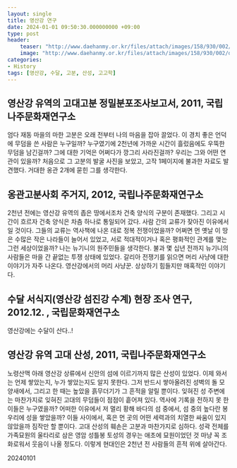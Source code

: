 ```yaml
---
layout: single
title: 영산강 연구
date: 2024-01-01 09:50:30.000000000 +09:00
type: post
header:
    teaser: "http://www.daehanmy.or.kr/files/attach/images/158/930/002/df92fd7a827fdd00fa289c9bdf15569b.jpg"
    image: "http://www.daehanmy.or.kr/files/attach/images/158/930/002/df92fd7a827fdd00fa289c9bdf15569b.jpg"
categories:
- History
tags: [영산강, 수달, 고분, 산성, 고고학]
---
```


## 영산강 유역의 고대고분 정밀분포조사보고서, 2011, 국립나주문화재연구소
엄다 재동 마을의 마한 고분은 오래 전부터 나의 마음을 잡아 끌었다. 이 경치 좋은 언덕에 무덤을 쓴 사람은 누구일까? 누구였기에 2천년에 가까운 시간이 흘렀음에도 우뚝한 무덤을 남긴걸까? 그에 대한 기억은 어쩌다가 깡그리 사라진걸까? 우리는 그와 어떤 연관이 있을까? 처음으로 그 고분의 발굴 사진을 보았고, 고작 1페이지에 불과한 자료도 발견했다. 거대한 옹관 2개에 묻힌 그를 생각한다.

## 옹관고분사회 주거지, 2012, 국립나주문화재연구소
2천년 전에는 영산강 유역의 좁은 땅에서조차 건축 양식의 구분이 존재했다. 그리고 시간이 흐르자 건축 양식은 차츰 하나로 통일되어 갔다. 사람 간의 교류가 잦아진 이유에서일 것이다. 그들의 교류는 역사책에 나온 대로 정복 전쟁이었을까? 어쩌면 먼 옛날 이 땅은 수많은 작은 나라들이 늘어서 있었고, 서로 적대적이거나 혹은 평화적인 관계를 맺는 그런 세상이었을까? 나는 뉴기니의 원주민들을 생각한다. 불과 몇 십년 전까지 뉴기니의 사람들은 마을 간 끝없는 투쟁 상태에 있었다. 갈리아 전쟁기를 읽으면 머리 사냥에 대한 이야기가 자주 나온다. 영산강에서의 머리 사냥꾼. 상상하기 힘들지만 매혹적인 이야기다.

## 수달 서식지(영산강 섬진강 수계) 현장 조사 연구, 2012.12. , 국립문화재연구소
영산강에는 수달이 산다..!

## 영산강 유역 고대 산성, 2011, 국립나주문화재연구소
노령산맥 아래 영산강 상류에서 신안의 섬에 이르기까지 많은 산성이 있었다. 이제 와서는 언제 쌓았는지, 누가 쌓았는지도 알지 못한다. 그저 반드시 쌓아올려진 성벽의 돌 모양새에서, 그리고 한 때는 높았을 흙무더기가 그 흔적을 알릴 뿐이다. 잊혀진 성 주변에는 마찬가지로 잊혀진 고대의 무덤들이 점점이 흩어져 있다. 역사에 기록을 전하지 못 한 이들은 누구였을까? 어떠한 이유에서 저 멀리 황해 바다의 섬 중에서, 섬 중의 높다란 봉우리에 성을 쌓았을까? 이들 사이에서, 혹은 먼 곳의 어떤 세력과의 치열한 싸움이 있지 않았을까 짐작만 할 뿐이다. 고대 산성의 훼손은 고분과 마찬가지로 심하다. 성곽 전체를 가족묘원의 울타리로 삼은 영암 성틀봉 토성의 경우는 애초에 묘원이었던 것 마냥 꼭 조화로워서 웃음이 나올 정도다. 이렇게 현대인은 2천년 전 사람들의 흔적 위에 살아간다.

20240101
